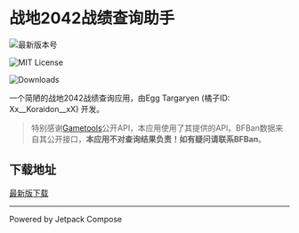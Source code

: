 # 战地2042战绩查询助手

![最新版本号](https://img.shields.io/github/v/release/dzxrly/BF2042State?style=for-the-badge)

![MIT License](https://img.shields.io/github/license/dzxrly/BF2042State?style=for-the-badge)

![Downloads](https://img.shields.io/github/downloads/dzxrly/BF2042State/total?style=for-the-badge)

一个简陋的战地2042战绩查询应用，由Egg Targaryen (橘子ID: Xx__Koraidon__xX) 开发。

> 特别感谢[Gametools](https://gametools.network/)公开API，本应用使用了其提供的API。BFBan数据来自其公开接口，**本应用不对查询结果负责！如有疑问请联系BFBan**。

## 下载地址

[最新版下载](https://github.com/dzxrly/BF2042State/releases/latest)

---

Powered by Jetpack Compose
